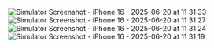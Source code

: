 ![Simulator Screenshot - iPhone 16 - 2025-06-20 at 11 31 33](https://github.com/user-attachments/assets/e4d1afb0-aa5d-42e0-8d05-464fef319fbe)
![Simulator Screenshot - iPhone 16 - 2025-06-20 at 11 31 27](https://github.com/user-attachments/assets/1c5f23d4-ab12-42e5-aa4c-5752a1acec67)
![Simulator Screenshot - iPhone 16 - 2025-06-20 at 11 31 24](https://github.com/user-attachments/assets/207bbb26-3ba1-4422-8e06-3dcc9814b711)
![Simulator Screenshot - iPhone 16 - 2025-06-20 at 11 31 19](https://github.com/user-attachments/assets/196a2768-667a-469d-894b-29c61adeb577)
